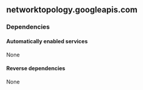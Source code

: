 ## networktopology.googleapis.com

### Dependencies

#### Automatically enabled services

None

#### Reverse dependencies

None

